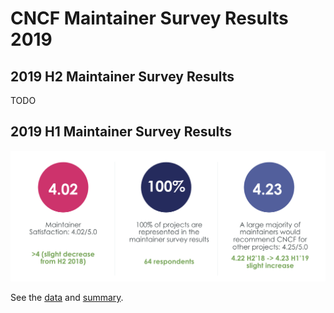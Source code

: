 # CNCF Maintainer Survey Results 2019

## 2019 H2 Maintainer Survey Results

TODO

## 2019 H1 Maintainer Survey Results

![CNCF Maintainer Survey 2019 H1 Results Summary](2019h1.png)

See the [data](maintainer-survey-results-2019-h1.csv) and [summary](https://docs.google.com/presentation/d/1skLZnV4mBwSVnGXUwVVDgno8F9FPUcwfi_981tS8GZY/edit#slide=id.g44dbd86c82_0_338).
